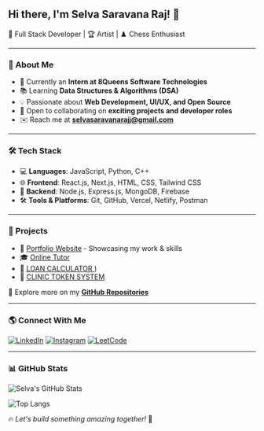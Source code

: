 ## Hi there, I'm Selva Saravana Raj! 👋

🎨 Full Stack Developer | 🏆 Artist | ♟️ Chess Enthusiast

---

### 🚀 About Me

- 🔭 Currently an **Intern at 8Queens Software Technologies**
- 📚 Learning **Data Structures & Algorithms (DSA)**
- 💡 Passionate about **Web Development, UI/UX, and Open Source**
- 🤝 Open to collaborating on **exciting projects and developer roles**
- ✉️ Reach me at **selvasaravanarajj@gmail.com**

---

### 🛠️ Tech Stack

- 💻 **Languages**: JavaScript, Python, C++
- 🌐 **Frontend**: React.js, Next.js, HTML, CSS, Tailwind CSS
- 🔧 **Backend**: Node.js, Express.js, MongoDB, Firebase
- 🛠️ **Tools & Platforms**: Git, GitHub, Vercel, Netlify, Postman

---

### 📌 Projects

- 🔗 [Portfolio Website](https://selva-portfolio.vercel.app/) - Showcasing my work & skills
- 🎓 [Online Tutor](https://online-tutor-7f7o-lcp52hrfb-selvasaravanarajs-projects.vercel.app/)
- 🔗 [LOAN CALCULATOR ](https://loan-calculator-ruby.vercel.app/))
- 🔗 [CLINIC TOKEN SYSTEM](https://nvron-clinic-management-client.vercel.app/) 



📌 Explore more on my **[GitHub Repositories](https://github.com/selvasaravanaraj?tab=repositories)**

---

### 🌎 Connect With Me

[![LinkedIn](https://img.shields.io/badge/LinkedIn-blue?style=for-the-badge&logo=linkedin)](https://www.linkedin.com/in/selva-saravana-raj-j) 
[![Instagram](https://img.shields.io/badge/Instagram-E4405F?style=for-the-badge&logo=instagram&logoColor=white)](https://www.instagram.com/_selva_007___)
[![LeetCode](https://img.shields.io/badge/LeetCode-FFA116?style=for-the-badge&logo=leetcode&logoColor=black)](https://leetcode.com/u/selvaleetcode007/)

---

### 📊 GitHub Stats

![Selva's GitHub Stats](https://github-readme-stats.vercel.app/api?username=selvasaravanaraj&show_icons=true&theme=radical)

![Top Langs](https://github-readme-stats.vercel.app/api/top-langs/?username=selvasaravanaraj&layout=compact&theme=radical)

🔥 *Let's build something amazing together!* 🚀
